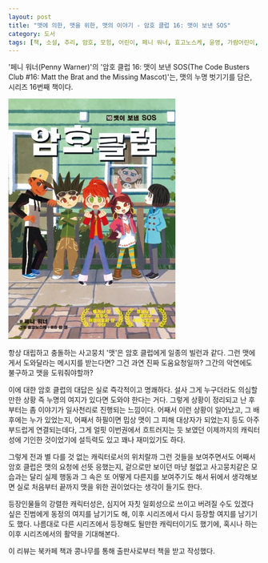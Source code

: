```yaml
---
layout: post
title: "맷에 의한, 맷을 위한, 맷의 이야기 - 암호 클럽 16: 맷이 보낸 SOS"
category: 도서
tags: [책, 소설, 추리, 암호, 모험, 어린이, 페니 워너, 효고노스케, 윤영, 가람어린이, 북카페 책과 콩나무, 서평]
---
```


'페니 워너(Penny Warner)'의
'암호 클럽 16: 맷이 보낸 SOS(The Code Busters Club #16: Matt the Brat and the Missing Mascot)'는,
맷의 누명 벗기기를 담은, 시리즈 16번째 책이다.

![표지](/images/book/the-code-busters-club-16-matt-the-brat-and-the-missing-mascot-book-h480.jpg)

항상 대립하고 충돌하는 사고뭉치 '맷'은 암호 클럽에게 일종의 빌런과 같다.
그런 맷에게서 도와달라는 메시지를 받는다면?
그건 과연 진짜 도움요청일까?
그간의 악연에도 불구하고 맷을 도워줘야할까?

이에 대한 암호 클럽의 대답은 실로 즉각적이고 명쾌하다.
설사 그게 누구더라도
의심할만한 상황 즉 누명의 여지가 있다면 도와야 한다는 거다.
그렇게 상황이 정리되고 난 후부터는 좀 이야기가 일사천리로 진행되는 느낌이다.
어째서 이런 상황이 일어났고, 그 배후에는 누가 있었는지,
어째서 하필이면 밉상 맷이 그 피해 대상자가 되었는지 등도
아주 부드럽게 연결되는데다,
그게 얼핏 이번권에서 흐트러지는 듯 보였던 이제까지의 캐릭터성에 기인한 것이었기에
설득력도 있고 꽤나 재미있기도 하다.

그렇게 전과 별 다를 것 없는 캐릭터로서의 위치랄까 그런 것들을 보여주면서도
어째서 암호 클럽은 맷의 요청에 선뜻 응했는지,
겉으로만 보이던 마냥 철없고 사고뭉치같은 모습과는 달리
실제 행동과 그 속은 또 어떻게 다른지를 보여주기도 해서
뒤에서 생각해보면 실로 처음부터 끝까지 맷을 위한 권이었다는 생각이 들기도 한다.

등장인물들의 <!-- 콕 집어 말하자면, 맷의 --> 강렬한 캐릭터성은,
심지어 <!-- 꽤나 선을 넘은 짓을 벌였기에 --> 자칫 일회성으로 쓰이고 버려질 수도 있겠다 싶은 진범에게 동정의 여지를 남기기도 해,
이후 시리즈에서 다시 등장할 여지를 남기기도 했다.
나름대로 다른 시리즈에서 등장해도 될만한 캐릭터이기도 했기에,
혹시나 하는 이후 시리즈에서의 활약을 기대해본다.



<div class="im im-info">
이 리뷰는 북카페 책과 콩나무를 통해 출판사로부터 책을 받고 작성했다.
</div>
